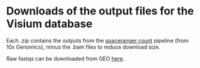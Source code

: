 # Downloads of the output files for the Visium database

Each .zip contains the outputs from the [spaceranger count](https://support.10xgenomics.com/spatial-gene-expression/software/pipelines/latest/using/count) pipeline (from 10x Genomics), minus the .bam files to reduce download size.

Raw fastqs can be downloaded from GEO [here](https://www.ncbi.nlm.nih.gov/geo/query/acc.cgi?acc=GSE161318).
